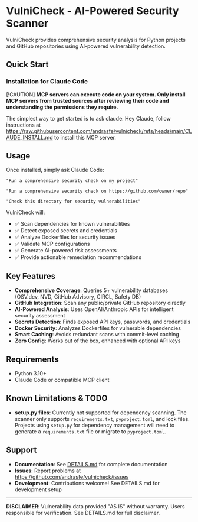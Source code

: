 # VulniCheck - AI-Powered Security Scanner

VulniCheck provides comprehensive security analysis for Python projects and GitHub repositories using AI-powered vulnerability detection.

## Quick Start

### Installation for Claude Code

[!CAUTION]
**MCP servers can execute code on your system. Only install MCP servers from trusted sources after reviewing their code and understanding the permissions they require.**

The simplest way to get started is to ask claude:
Hey Claude, follow instructions at https://raw.githubusercontent.com/andrasfe/vulnicheck/refs/heads/main/CLAUDE_INSTALL.md to install this MCP server.


## Usage

Once installed, simply ask Claude Code:

```
"Run a comprehensive security check on my project"

"Run a comprehensive security check on https://github.com/owner/repo"

"Check this directory for security vulnerabilities"
```

VulniCheck will:
- ✅ Scan dependencies for known vulnerabilities
- ✅ Detect exposed secrets and credentials
- ✅ Analyze Dockerfiles for security issues
- ✅ Validate MCP configurations
- ✅ Generate AI-powered risk assessments
- ✅ Provide actionable remediation recommendations

## Key Features

- **Comprehensive Coverage**: Queries 5+ vulnerability databases (OSV.dev, NVD, GitHub Advisory, CIRCL, Safety DB)
- **GitHub Integration**: Scan any public/private GitHub repository directly
- **AI-Powered Analysis**: Uses OpenAI/Anthropic APIs for intelligent security assessment
- **Secrets Detection**: Finds exposed API keys, passwords, and credentials
- **Docker Security**: Analyzes Dockerfiles for vulnerable dependencies
- **Smart Caching**: Avoids redundant scans with commit-level caching
- **Zero Config**: Works out of the box, enhanced with optional API keys

## Requirements

- Python 3.10+
- Claude Code or compatible MCP client

## Known Limitations & TODO

- **setup.py files**: Currently not supported for dependency scanning. The scanner only supports `requirements.txt`, `pyproject.toml`, and lock files. Projects using `setup.py` for dependency management will need to generate a `requirements.txt` file or migrate to `pyproject.toml`.

## Support

- **Documentation**: See [DETAILS.md](DETAILS.md) for complete documentation
- **Issues**: Report problems at https://github.com/andrasfe/vulnicheck/issues
- **Development**: Contributions welcome! See DETAILS.md for development setup

---

**DISCLAIMER**: Vulnerability data provided "AS IS" without warranty. Users responsible for verification. See DETAILS.md for full disclaimer.
